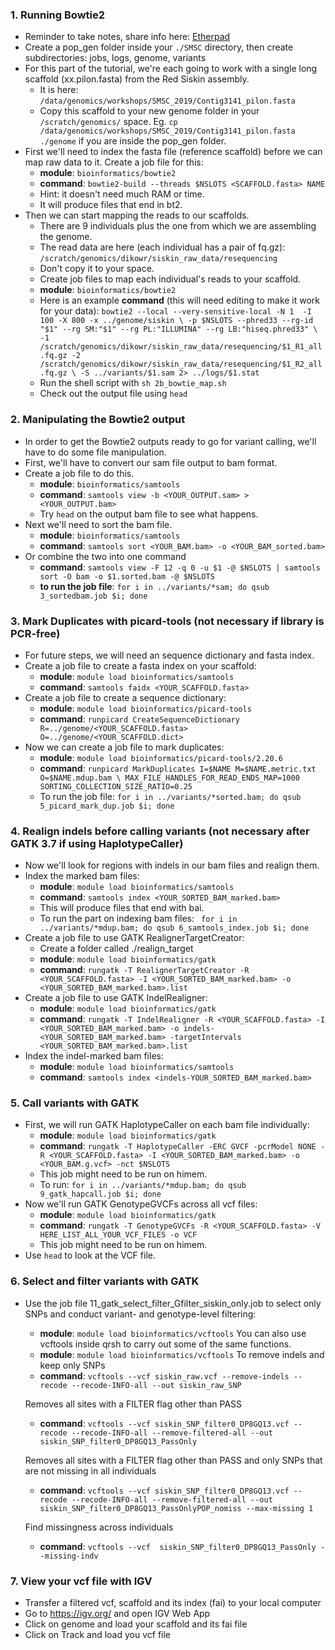 ### 1. Running Bowtie2
* Reminder to take notes, share info here: [Etherpad](https://pad.carpentries.org/2019-Oct-SMSC)
* Create a pop_gen folder inside your ```./SMSC``` directory, then create subdirectories: jobs, logs, genome, variants
* For this part of the tutorial, we're each going to work with a single long scaffold (xx.pilon.fasta) from the Red Siskin assembly. 
	+ It is here: ```/data/genomics/workshops/SMSC_2019/Contig3141_pilon.fasta```
	+ Copy this scaffold to your new genome folder in your ```/scratch/genomics/``` space. Eg. ```cp /data/genomics/workshops/SMSC_2019/Contig3141_pilon.fasta ./genome``` if you are inside the pop_gen folder.
* First we'll need to index the fasta file (reference scaffold) before we can map raw data to it. Create a job file for this:
	+ **module**: ```bioinformatics/bowtie2```
	+ **command**: ``bowtie2-build --threads $NSLOTS <SCAFFOLD.fasta> NAME``
	+ Hint: it doesn't need much RAM or time.
	+ It will produce files that end in bt2.
* Then we can start mapping the reads to our scaffolds.
	+ There are 9 individuals plus the one from which we are assembling the genome.
	+ The read data are here (each individual has a pair of fq.gz): ```/scratch/genomics/dikowr/siskin_raw_data/resequencing```
	+ Don't copy it to your space.
	+ Create job files to map each individual's reads to your scaffold.
	+ **module**: ```bioinformatics/bowtie2```
	+ Here is an example **command** (this will need editing to make it work for your data): ```bowtie2 --local --very-sensitive-local -N 1  -I 100 -X 800 -x ../genome/siskin \
	  -p $NSLOTS --phred33 --rg-id "$1" --rg SM:"$1" --rg PL:"ILLUMINA" --rg LB:"hiseq.phred33" \
	  -1 /scratch/genomics/dikowr/siskin_raw_data/resequencing/$1_R1_all.fq.gz -2 /scratch/genomics/dikowr/siskin_raw_data/resequencing/$1_R2_all.fq.gz \
	  -S ../variants/$1.sam 2> ../logs/$1.stat```
	+ Run the shell script with ```sh 2b_bowtie_map.sh```
	+ Check out the output file using ```head```

### 2. Manipulating the Bowtie2 output 
* In order to get the Bowtie2 outputs ready to go for variant calling, we'll have to do some file manipulation.
* First, we'll have to convert our sam file output to bam format.  
* Create a job file to do this.
	+ **module**: ```bioinformatics/samtools```
	+ **command**: ```samtools view -b <YOUR_OUTPUT.sam> > <YOUR_OUTPUT.bam>```  
	+ Try ```head``` on the output bam file to see what happens.
* Next we'll need to sort the bam file.
	+ **module**: ```bioinformatics/samtools```
	+ **command**: ```samtools sort <YOUR_BAM.bam> -o <YOUR_BAM_sorted.bam>```  
* Or combine the two into one command
  * **command**: ```samtools view -F 12 -q 0 -u $1 -@ $NSLOTS | samtools sort -O bam -o $1.sorted.bam -@ $NSLOTS```
  * **to run the job file**: ```for i in ../variants/*sam; do qsub 3_sortedbam.job $i; done```

### 3. Mark Duplicates with picard-tools (not necessary if library is PCR-free)
* For future steps, we will need an sequence dictionary and fasta index.
* Create a job file to create a fasta index on your scaffold:
	+ **module**: ```module load bioinformatics/samtools```
	+ **command**: ```samtools faidx <YOUR_SCAFFOLD.fasta>```
* Create a job file to create a sequence dictionary:
	+ **module**: ```module load bioinformatics/picard-tools```
	+ **command**: ```runpicard CreateSequenceDictionary R=../genome/<YOUR_SCAFFOLD.fasta> O=../genome/<YOUR_SCAFFOLD.dict>```
* Now we can create a job file to mark duplicates:
	+ **module**: ```module load bioinformatics/picard-tools/2.20.6```
	+ **command**: ```runpicard MarkDuplicates I=$NAME M=$NAME.metric.txt O=$NAME.mdup.bam \
	  MAX_FILE_HANDLES_FOR_READ_ENDS_MAP=1000 SORTING_COLLECTION_SIZE_RATIO=0.25```
	+ To run the job file: ```for i in ../variants/*sorted.bam; do qsub 5_picard_mark_dup.job $i; done```

### 4. Realign indels before calling variants (not necessary after GATK 3.7 if using HaplotypeCaller)
* Now we'll look for regions with indels in our bam files and realign them.
* Index the marked bam files:
	+ **module**: ```module load bioinformatics/samtools```
	+ **command**: ```samtools index <YOUR_SORTED_BAM_marked.bam>```
	+ This will produce files that end with bai.
	+ To run the part on indexing bam files: ``` for i in ../variants/*mdup.bam; do qsub 6_samtools_index.job $i; done```
* Create a job file to use GATK RealignerTargetCreator:
	* Create a folder called ./realign_target
	* **module**: ```module load bioinformatics/gatk```
	* **command**: ```rungatk -T RealignerTargetCreator -R <YOUR_SCAFFOLD.fasta> -I <YOUR_SORTED_BAM_marked.bam> -o <YOUR_SORTED_BAM_marked.bam>.list```
* Create a job file to use GATK IndelRealigner:
	+ **module**: ```module load bioinformatics/gatk```
	+ **command**: ```rungatk -T IndelRealigner -R <YOUR_SCAFFOLD.fasta> -I <YOUR_SORTED_BAM_marked.bam> -o indels-<YOUR_SORTED_BAM_marked.bam> -targetIntervals <YOUR_SORTED_BAM_marked.bam>.list```
* Index the indel-marked bam files:
	+ **module**: ```module load bioinformatics/samtools```
	+ **command**: ```samtools index <indels-YOUR_SORTED_BAM_marked.bam>```

### 5. Call variants with GATK
* First, we will run GATK HaplotypeCaller on each bam file individually:
	+ **module**: ```module load bioinformatics/gatk```
	+ **command**: ```rungatk -T HaplotypeCaller -ERC GVCF -pcrModel NONE -R <YOUR_SCAFFOLD.fasta> -I <YOUR_SORTED_BAM_marked.bam> -o <YOUR_BAM.g.vcf> -nct $NSLOTS```
	+ This job might need to be run on himem.
	+ To run: ```for i in ../variants/*mdup.bam; do qsub 9_gatk_hapcall.job $i; done```
* Now we'll run GATK GenotypeGVCFs across all vcf files:
	+ **module**: ```module load bioinformatics/gatk```
	+ **command**: ```rungatk -T GenotypeGVCFs -R <YOUR_SCAFFOLD.fasta> -V HERE_LIST_ALL_YOUR_VCF_FILES -o VCF```
	+ This job might need to be run on himem.
* Use ```head``` to look at the VCF file.

### 6. Select and filter variants with GATK

* Use the job file 11_gatk_select_filter_Gfilter_siskin_only.job to select only SNPs and conduct variant- and genotype-level filtering:
	+ **module**: ```module load bioinformatics/vcftools```
You can also use vcftools inside qrsh to carry out some of the same functions.
	+ **module**: ```module load bioinformatics/vcftools```
To remove indels and keep only SNPs
	+ **command**: ```vcftools --vcf siskin_raw.vcf --remove-indels --recode --recode-INFO-all --out siskin_raw_SNP```
	
	Removes all sites with a FILTER flag other than PASS
	
	+ **command**: ```vcftools --vcf siskin_SNP_filter0_DP8GQ13.vcf --recode --recode-INFO-all --remove-filtered-all --out siskin_SNP_filter0_DP8GQ13_PassOnly```
	
	Removes all sites with a FILTER flag other than PASS and only SNPs that are not missing in all individuals
	
	+ **command**: ```vcftools --vcf siskin_SNP_filter0_DP8GQ13.vcf --recode --recode-INFO-all --remove-filtered-all --out siskin_SNP_filter0_DP8GQ13_PassOnlyPOP_nomiss --max-missing 1```
	
	Find missingness across individuals
	
	+ **command**: ```vcftools --vcf  siskin_SNP_filter0_DP8GQ13_PassOnly --missing-indv``` 

### 7. View your vcf file with IGV
* Transfer a filtered vcf, scaffold and its index (fai) to your local computer
* Go to https://igv.org/ and open IGV Web App
* Click on genome and load your scaffold and its fai file
* Click on Track and load you vcf file
